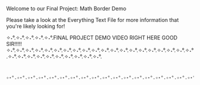 Welcome to our Final Project: Math Border Demo


Please take a look at the Everything Text File for more information that you're likely looking for!


✧˖°.✧˖°.✧˖°.✧˖°.✧˖°.FINAL PROJECT DEMO VIDEO RIGHT HERE GOOD SIR!!!!!✧˖°.✧˖°.✧˖°.✧˖°.✧˖°.✧˖°.✧˖°.✧˖°.✧˖°.✧˖°.✧˖°.✧˖°.✧˖°.✧˖°.✧˖°.✧˖°.✧˖°.✧˖°.✧˖°.✧˖°.✧˖°.✧˖°.✧˖°.✧˖°.✧˖°.✧˖°.✧˖°.✧˖°.✧˖°.✧˖°.

~~~~~!!!!!!      YouTube link for the Final Project Demo Video: https://youtu.be/YVLusjbWca4   ~~~~~~ !!!!!
 

✧˖°.✧˖°.✧˖°.✧˖°.✧˖°.✧˖°.✧˖°.✧˖°.✧˖°.✧˖°.✧˖°.✧˖°.✧˖°.✧˖°.✧˖°.✧˖°.✧˖°.✧˖°.✧˖°.✧˖°.✧˖°.✧˖°.✧˖°.✧˖°.✧˖°.✧˖°.✧˖°.✧˖°.✧˖°.✧˖°.✧˖°.✧˖°.✧˖°.✧˖°.✧˖°.✧˖°.✧˖°.✧˖°.✧˖°.✧˖°.✧˖°.✧˖°.✧˖°.✧˖°.✧˖°.✧˖°.
